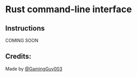 # Rust command-line interface

## Instructions
COMING SOON

## Credits:
Made by [@GamingGuy003](https://github.com/GamingGuy003)
